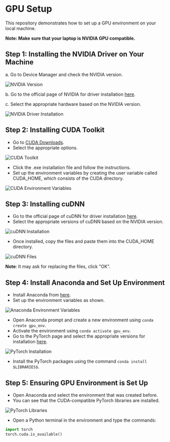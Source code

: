 # GPU Setup

This repository demonstrates how to set up a GPU environment on your local machine.

**Note: Make sure that your laptop is NVIDIA GPU compatible.**

## Step 1: Installing the NVIDIA Driver on Your Machine 

a. Go to Device Manager and check the NVIDIA version.  

![NVIDIA Version](https://github.com/Tejanikhil/GPU-setup/assets/102232692/69748bb8-9f75-4110-9f84-fbcd6823479c)

b. Go to the official page of NVIDIA for driver installation [here](https://www.nvidia.com/download/index.aspx).

c. Select the appropriate hardware based on the NVIDIA version.  

![NVIDIA Driver Installation](https://github.com/Tejanikhil/GPU-setup/assets/102232692/c2324fae-0752-48d2-8ec2-497567e79666)

## Step 2: Installing CUDA Toolkit

- Go to [CUDA Downloads](https://developer.nvidia.com/cuda-downloads).
- Select the appropriate options.
  
![CUDA Toolkit](https://github.com/Tejanikhil/GPU-setup/assets/102232692/f9ea1f13-c670-406f-9f1a-18657cdb0854)
- Click the .exe installation file and follow the instructions.
- Set up the environment variables by creating the user variable called CUDA_HOME, which consists of the CUDA directory.
   
![CUDA Environment Variables](https://github.com/Tejanikhil/GPU-setup/assets/102232692/610a4db3-faa3-4b2a-8ac3-267e22b08755)

## Step 3: Installing cuDNN

- Go to the official page of cuDNN for driver installation [here](https://developer.nvidia.com/cudnn).
- Select the appropriate versions of cuDNN based on the NVIDIA version.
  
![cuDNN Installation](https://github.com/Tejanikhil/GPU-setup/assets/102232692/5c3b6523-6fc5-4101-8427-1e4b0fc0eb4f)
- Once installed, copy the files and paste them into the CUDA_HOME directory.
  
![cuDNN Files](https://github.com/Tejanikhil/GPU-setup/assets/102232692/8ccb7588-90dd-49ed-869f-bcece2a5fb30)

**Note**: It may ask for replacing the files, click "OK".

## Step 4: Install Anaconda and Set Up Environment

- Install Anaconda from [here](https://docs.anaconda.com/free/anaconda/install/windows/#).
- Set up the environment variables as shown.  

![Anaconda Environment Variables](https://github.com/Tejanikhil/GPU-setup/assets/102232692/0ab52f47-9dcf-4f6c-b28a-f35861eedc4c)

- Open Anaconda prompt and create a new environment using `conda create gpu_env`.
- Activate the environment using `conda activate gpu_env`.
- Go to the PyTorch page and select the appropriate versions for installation [here](https://pytorch.org/get-started/locally/).  

![PyTorch Installation](https://github.com/Tejanikhil/GPU-setup/assets/102232692/dbda5889-7e1a-4c3c-bda7-57086b6da2a8)

- Install the PyTorch packages using the command `conda install $LIBRARIES$`.

## Step 5: Ensuring GPU Environment is Set Up

- Open Anaconda and select the environment that was created before.
- You can see that the CUDA-compatible PyTorch libraries are installed.  

![PyTorch Libraries](https://github.com/Tejanikhil/GPU-setup/assets/102232692/35d744b7-78b2-4a1d-8ec2-174031542ffc)

- Open a Python terminal in the environment and type the commands:

```python
import torch
torch.cuda.is_available()
